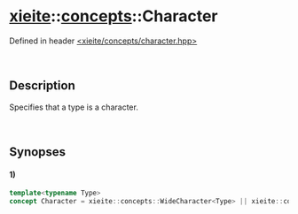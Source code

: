 # [xieite](../../xieite.md)\:\:[concepts](../../concepts.md)\:\:Character
Defined in header [<xieite/concepts/character.hpp>](../../../include/xieite/concepts/character.hpp)

&nbsp;

## Description
Specifies that a type is a character.

&nbsp;

## Synopses
#### 1)
```cpp
template<typename Type>
concept Character = xieite::concepts::WideCharacter<Type> || xieite::concepts::SameAsAny<std::remove_cv_t<Type>, char, char8_t>;
```
